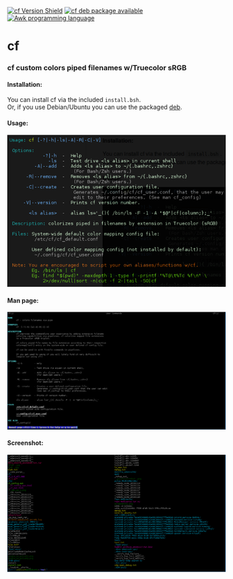 [![cf Version Shield](https://img.shields.io/badge/dynamic/json?color=brightgreen&style=plastic&logo=GitHub&label=version&query=tag_name&url=https%3A%2F%2Fapi.github.com%2Frepos%2FAdamDanischewski%2Fcf%2Freleases%2Flatest)](https://api.github.com/repos/AdamDanischewski/cf/releases/latest) [![cf deb package available](https://img.shields.io/badge/deb-package-orange?style=plastic&logo=Ubuntu)](https://github.com/AdamDanischewski/cf/raw/debian/cf_head_all.deb) [![Awk programming language](https://img.shields.io/badge/awk-lang-blue?style=plastic)](https://pement.org/awk/awk1line.txt)

# cf 
### cf custom colors piped filenames w/Truecolor sRGB 

#### Installation: 
You can install cf via the included `install.bsh`.<br>
Or, if you use Debian/Ubuntu you can use the packaged [deb](https://github.com/AdamDanischewski/cf/raw/debian/cf_head_all.deb).

#### Usage: 
![cf usage ss](https://raw.githubusercontent.com/AdamDanischewski/cf/assets/cf_usage_ss_1.png)

#### Man page:
![cf man page](https://raw.githubusercontent.com/AdamDanischewski/cf/assets/cf_man_ss_1.png)

#### Screenshot: 
![cf ss](https://raw.githubusercontent.com/AdamDanischewski/cf/assets/cf_ss_1.png)
